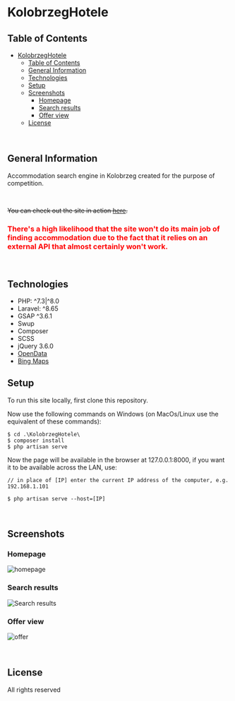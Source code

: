 # KolobrzegHotele

## Table of Contents

- [KolobrzegHotele](#kolobrzeghotele)
  - [Table of Contents](#table-of-contents)
  - [General Information](#general-information)
  - [Technologies](#technologies)
  - [Setup](#setup)
  - [Screenshots](#screenshots)
    - [Homepage](#homepage)
    - [Search results](#search-results)
    - [Offer view](#offer-view)
  - [License](#license)

<br />

## General Information

Accommodation search engine in Kolobrzeg created for the purpose of competition.

<br />

~~You can check out the site in action [here](https://www.jakubdev.vxm.pl).~~

<h3 style="color:red">
  <b>There's a high likelihood that the site won't do its main job of finding accommodation due to the fact that it relies on an external API that almost certainly won't work.</b>
</h3>

<br />

## Technologies

-   PHP: ^7.3|^8.0
-   Laravel: ^8.65
-   GSAP ^3.6.1
-   Swup
-   Composer
-   SCSS
-   jQuery 3.6.0
-   [OpenData](http://www.opendata.gis.kolobrzeg.pl/index.php/instrukcje-api)
-   [Bing Maps](https://docs.microsoft.com/en-us/bingmaps/v8-web-control/map-control-concepts/infoboxes/basic-infobox-example)

## Setup

To run this site locally, first clone this repository.

Now use the following commands on Windows (on MacOs/Linux use the equivalent of these commands):

```
$ cd .\KolobrzegHotele\
$ composer install
$ php artisan serve
```

Now the page will be available in the browser at 127.0.0.1:8000, if you want it to be available across the LAN, use:

```
// in place of [IP] enter the current IP address of the computer, e.g. 192.168.1.101

$ php artisan serve --host=[IP]
```

<br />

## Screenshots

### Homepage

![homepage](https://user-images.githubusercontent.com/61974579/146548889-77acaa25-aee1-432b-9817-eabde4f58f78.png)

### Search results

![Search results](https://user-images.githubusercontent.com/61974579/146549746-6a6da0ed-818e-4767-8709-dccd9cf8b8bf.png)

### Offer view

![offer](https://user-images.githubusercontent.com/61974579/146550027-31d2b403-e90b-4778-b4c4-5791065fe250.png)

<br />

## License

All rights reserved

